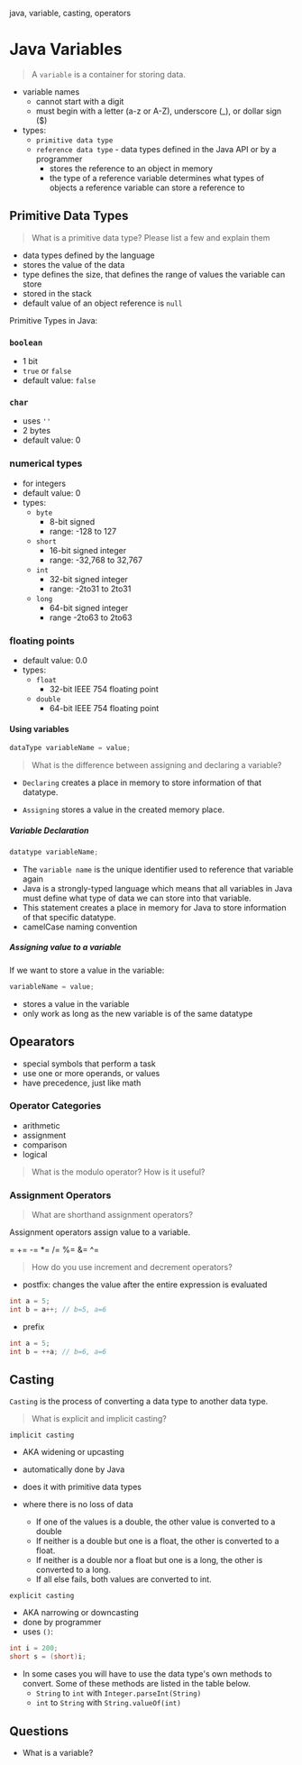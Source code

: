 java, variable, casting, operators

# Java Variables
>A `variable` is a container for storing data.

- variable names 
  - cannot start with a digit
  - must begin with a letter (a-z or A-Z), underscore (_), or dollar sign ($)
- types:
  - `primitive data type` 
  - `reference data type` - data types defined in the Java API or by a programmer
    - stores the reference to an object in memory
    - the type of a reference variable determines what types of objects a reference variable can store a reference to


## Primitive Data Types
> What is a primitive data type? Please list a few and explain them
- data types defined by the language
- stores the value of the data
- type defines the size, that defines the range of values the variable can store
- stored in the stack
- default value of an object reference is `null`

Primitive Types in Java:

### `boolean`
  - 1 bit
  - `true` or `false`
  - default value: `false`

### `char`
  - uses `''`
  - 2 bytes
  - default value: 0

### numerical types
- for integers
- default value: 0
- types:
    - `byte`
      - 8-bit signed
      - range: -128 to 127
    - `short` 
      - 16-bit signed integer
      - range: -32,768 to 32,767
    - `int` 
      - 32-bit signed integer
      - range: -2to31 to 2to31
    - `long`
      - 64-bit signed integer
      - range -2to63 to 2to63

### floating points
- default value: 0.0
- types:
    - `float` 
      - 32-bit IEEE 754 floating point
    - `double` 
      - 64-bit IEEE 754 floating point


#### Using variables

```java
dataType variableName = value;
```

> What is the difference between assigning and declaring a variable?

- `Declaring` creates a place in memory to store information of that datatype.

- `Assigning` stores a value in the created memory place.

##### Variable Declaration

```java
datatype variableName;
```

- The `variable name` is the unique identifier used to reference that variable again
- Java is a strongly-typed language which means that all variables in Java must define what type of data we can store into that variable.
- This statement creates a place in memory for Java to store information of that specific datatype.
- camelCase naming convention

##### Assigning value to a variable

If we want to store a value in the variable:

```java
variableName = value;
```

- stores a value in the variable
- only work as long as the new variable is of the same datatype

## Opearators

- special symbols that perform a task
- use one or more operands, or values
- have precedence, just like math

### Operator Categories

- arithmetic
- assignment
- comparison
- logical

> What is the modulo operator? How is it useful?

### Assignment Operators

> What are shorthand assignment operators?

Assignment operators assign value to a variable.

= += -= \*= /= %= &= ^=

> How do you use increment and decrement operators?

- postfix: changes the value after the entire expression is evaluated

```java
int a = 5;
int b = a++; // b=5, a=6
```

- prefix

```java
int a = 5;
int b = ++a; // b=6, a=6
```

## Casting

`Casting` is the process of converting a data type to another data type.
> What is explicit and implicit casting?


`implicit casting`

- AKA widening or upcasting
- automatically done by Java
- does it with primitive data types
- where there is no loss of data

  - If one of the values is a double, the other value is converted to a double
  - If neither is a double but one is a float, the other is converted to a float.
  - If neither is a double nor a float but one is a long, the other is converted to a long.
  - If all else fails, both values are converted to int.

`explicit casting`

- AKA narrowing or downcasting
- done by programmer
- uses `()`:

```java
int i = 200;
short s = (short)i;
```

- In some cases you will have to use the data type's own methods to convert. Some of these methods are listed in the table below.
  - `String` to `int` with `Integer.parseInt(String)`
  - `int` to `String` with `String.valueOf(int)`


## Questions
-  What is a variable?
